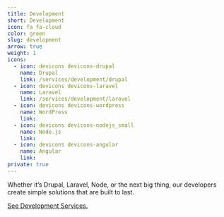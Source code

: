 ```yaml
---
title: Development
short: Development
icon: fa fa-cloud
color: green
slug: development
arrow: true
weight: 1
icons:
  - icon: devicons devicons-drupal
    name: Drupal
    link: /services/development/drupal
  - icon: devicons devicons-laravel
    name: Laravel
    link: /services/development/laravel
  - icon: devicons devicons-wordpress
    name: WordPress
    link:
  - icon: devicons devicons-nodejs_small
    name: Node.js
    link:
  - icon: devicons devicons-angular
    name: Angular
    link:
private: true
---
```


Whether it’s Drupal, Laravel, Node, or the next big thing, our developers create simple solutions that are built to last.

[See Development Services.](/services/development)
